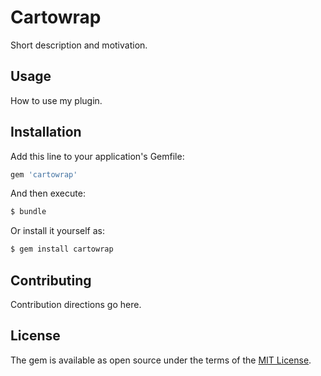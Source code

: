 # Cartowrap
Short description and motivation.

## Usage
How to use my plugin.

## Installation
Add this line to your application's Gemfile:

```ruby
gem 'cartowrap'
```

And then execute:
```bash
$ bundle
```

Or install it yourself as:
```bash
$ gem install cartowrap
```

## Contributing
Contribution directions go here.

## License
The gem is available as open source under the terms of the [MIT License](http://opensource.org/licenses/MIT).
